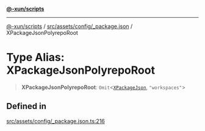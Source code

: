 [**@-xun/scripts**](../../../../../README.md)

***

[@-xun/scripts](../../../../../README.md) / [src/assets/config/\_package.json](../README.md) / XPackageJsonPolyrepoRoot

# Type Alias: XPackageJsonPolyrepoRoot

> **XPackageJsonPolyrepoRoot**: `Omit`\<[`XPackageJson`](XPackageJson.md), `"workspaces"`\>

## Defined in

[src/assets/config/\_package.json.ts:216](https://github.com/Xunnamius/xscripts/blob/395ccb9751d5eb5067af3fe099bacae7d9b7a116/src/assets/config/_package.json.ts#L216)

